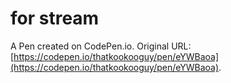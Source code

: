 # for stream

A Pen created on CodePen.io. Original URL: [https://codepen.io/thatkookooguy/pen/eYWBaoa](https://codepen.io/thatkookooguy/pen/eYWBaoa).


